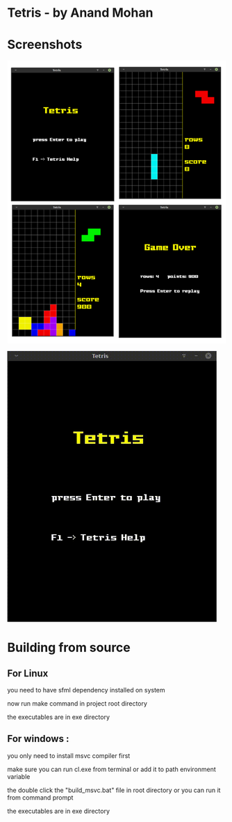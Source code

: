 # Tetris - by Anand Mohan

# Screenshots

![game screens](screenshots/tetris_collage.png)

![game play](screenshots/gameplay.gif)

# Building from source

## For Linux 

you need to have sfml dependency installed on system

now run make command in project root directory

the executables are in exe directory

## For windows :

you only need to install msvc compiler first

make sure you can run cl.exe from terminal or add it to path environment variable

the double click the "build_msvc.bat" file in root directory or you can run it from command prompt

the executables are in exe directory
